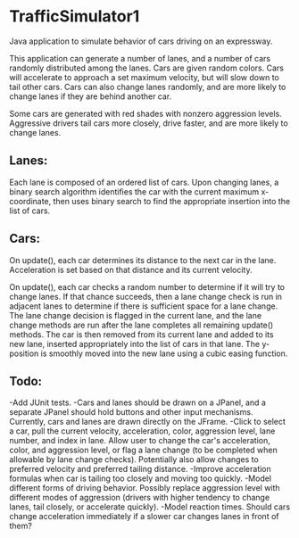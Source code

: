 # TrafficSimulator1
Java application to simulate behavior of cars driving on an expressway.

This application can generate a number of lanes, and a number of cars randomly distributed among the lanes. Cars are given random colors. Cars will accelerate to approach a set maximum velocity, but will slow down to tail other cars. Cars can also change lanes randomly, and are more likely to change lanes if they are behind another car.

Some cars are generated with red shades with nonzero aggression levels. Aggressive drivers tail cars more closely, drive faster, and are more likely to change lanes.

## Lanes:
Each lane is composed of an ordered list of cars. Upon changing lanes, a binary search algorithm identifies the car with the current maximum x-coordinate, then uses binary search to find the appropriate insertion into the list of cars.

## Cars:
On update(), each car determines its distance to the next car in the lane. Acceleration is set based on that distance and its current velocity.

On update(), each car checks a random number to determine if it will try to change lanes. If that chance succeeds, then a lane change check is run in adjacent lanes to determine if there is sufficient space for a lane change. The lane change decision is flagged in the current lane, and the lane change methods are run after the lane completes all remaining update() methods. The car is then removed from its current lane and added to its new lane, inserted appropriately into the list of cars in that lane. The y-position is smoothly moved into the new lane using a cubic easing function.

## Todo:
-Add JUnit tests.
-Cars and lanes should be drawn on a JPanel, and a separate JPanel should hold buttons and other input mechanisms. Currently, cars and lanes are drawn directly on the JFrame.
-Click to select a car, pull the current velocity, acceleration, color, aggression level, lane number, and index in lane. Allow user to change the car's acceleration, color, and aggression level, or flag a lane change (to be completed when allowable by lane change checks). Potentially also allow changes to preferred velocity and preferred tailing distance.
-Improve acceleration formulas when car is tailing too closely and moving too quickly.
-Model different forms of driving behavior. Possibly replace aggression level with different modes of aggression (drivers with higher tendency to change lanes, tail closely, or accelerate quickly).
-Model reaction times. Should cars change acceleration immediately if a slower car changes lanes in front of them?
